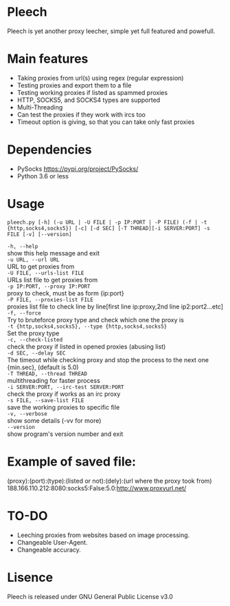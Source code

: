# Pleech
Pleech is yet another proxy leecher, simple yet full featured and powefull.

# Main features
- Taking proxies from url(s) using regex (regular expression)
- Testing proxies and export them to a file
- Testing working proxies if listed as spammed proxies
- HTTP, SOCKS5, and SOCKS4 types are supported
- Multi-Threading
- Can test the proxies if they work with ircs too
- Timeout option is giving, so that you can take only fast proxies

# Dependencies
- PySocks https://pypi.org/project/PySocks/
- Python 3.6 or less

# Usage
``` shell
pleech.py [-h] (-u URL | -U FILE | -p IP:PORT | -P FILE) (-f | -t {http,socks4,socks5}) [-c] [-d SEC] [-T THREAD][-i SERVER:PORT] -s FILE [-v] [--version]
```
  `-h, --help`<br />show this help message and exit<br />
  `-u URL, --url URL`<br />URL to get proxies from<br />
  `-U FILE, --urls-list FILE`<br />URLs list file to get proxies from<br />
  `-p IP:PORT, --proxy IP:PORT`<br />proxy to check, must be as form {ip:port}<br />
  `-P FILE, --proxies-list FILE`<br />proxies list file to check line by line[first line ip:proxy,2nd line ip2:port2...etc]<br />
  `-f, --force`<br />Try to bruteforce proxy type and check which one the proxy is<br />
  `-t {http,socks4,socks5}, --type {http,socks4,socks5}`<br />Set the proxy type<br />
  `-c, --check-listed`<br />check the proxy if listed in opened proxies (abusing list)<br />
  `-d SEC, --delay SEC`<br />The timeout while checking proxy and stop the process to the next one {min.sec}, (default is 5.0)<br />
  `-T THREAD, --thread THREAD`<br />multithreading for faster process<br />
  `-i SERVER:PORT, --irc-test SERVER:PORT`<br />check the proxy if works as an irc proxy<br />
  `-s FILE, --save-list FILE`<br />save the working proxies to specific file<br />
  `-v, --verbose`<br />show some details (-vv for more)<br />
  `--version`<br />show program's version number and exit<br />
  
  # Example of saved file:
  (proxy):(port):(type):(listed or not):(dely):(url where the proxy took from)<br />
  188.166.110.212:8080:socks5:False:5.0:http://www.proxyurl.net/
  
  # TO-DO
  - Leeching proxies from websites based on image processing.
  - Changeable User-Agent.
  - Changeable accuracy.
  
  # Lisence
  Pleech is released under GNU General Public License v3.0
